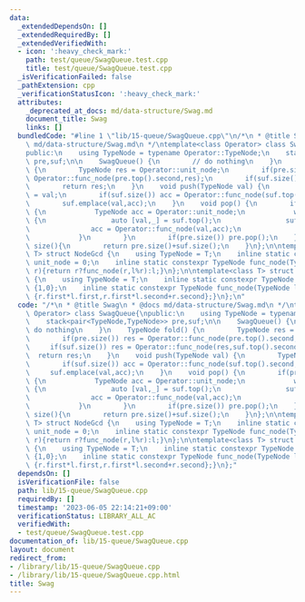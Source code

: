 ```yaml
---
data:
  _extendedDependsOn: []
  _extendedRequiredBy: []
  _extendedVerifiedWith:
  - icon: ':heavy_check_mark:'
    path: test/queue/SwagQueue.test.cpp
    title: test/queue/SwagQueue.test.cpp
  _isVerificationFailed: false
  _pathExtension: cpp
  _verificationStatusIcon: ':heavy_check_mark:'
  attributes:
    _deprecated_at_docs: md/data-structure/Swag.md
    document_title: Swag
    links: []
  bundledCode: "#line 1 \"lib/15-queue/SwagQueue.cpp\"\n/*\n * @title Swag\n * @docs\
    \ md/data-structure/Swag.md\n */\ntemplate<class Operator> class SwagQueue{\n\
    public:\n    using TypeNode = typename Operator::TypeNode;\n    stack<pair<TypeNode,TypeNode>>\
    \ pre,suf;\n\n    SwagQueue() {\n        // do nothing\n    }\n    TypeNode fold()\
    \ {\n        TypeNode res = Operator::unit_node;\n        if(pre.size()) res =\
    \ Operator::func_node(pre.top().second,res);\n        if(suf.size()) res = Operator::func_node(res,suf.top().second);\n\
    \        return res;\n    }\n    void push(TypeNode val) {\n        TypeNode acc\
    \ = val;\n        if(suf.size()) acc = Operator::func_node(suf.top().second,acc);\n\
    \        suf.emplace(val,acc);\n    }\n    void pop() {\n        if(pre.empty())\
    \ {\n            TypeNode acc = Operator::unit_node;\n            while(suf.size())\
    \ {\n                auto [val,_] = suf.top();\n                suf.pop();\n \
    \               acc = Operator::func_node(val,acc);\n                pre.emplace(val,acc);\n\
    \            }\n        }\n        if(pre.size()) pre.pop();\n    }\n    size_t\
    \ size(){\n        return pre.size()+suf.size();\n    }\n};\n\ntemplate<class\
    \ T> struct NodeGcd {\n    using TypeNode = T;\n    inline static constexpr TypeNode\
    \ unit_node = 0;\n    inline static constexpr TypeNode func_node(TypeNode l,TypeNode\
    \ r){return r?func_node(r,l%r):l;}\n};\n\ntemplate<class T> struct NodeComposite\
    \ {\n    using TypeNode = T;\n    inline static constexpr TypeNode unit_node =\
    \ {1,0};\n    inline static constexpr TypeNode func_node(TypeNode l,TypeNode r){return\
    \ {r.first*l.first,r.first*l.second+r.second};}\n};\n"
  code: "/*\n * @title Swag\n * @docs md/data-structure/Swag.md\n */\ntemplate<class\
    \ Operator> class SwagQueue{\npublic:\n    using TypeNode = typename Operator::TypeNode;\n\
    \    stack<pair<TypeNode,TypeNode>> pre,suf;\n\n    SwagQueue() {\n        //\
    \ do nothing\n    }\n    TypeNode fold() {\n        TypeNode res = Operator::unit_node;\n\
    \        if(pre.size()) res = Operator::func_node(pre.top().second,res);\n   \
    \     if(suf.size()) res = Operator::func_node(res,suf.top().second);\n      \
    \  return res;\n    }\n    void push(TypeNode val) {\n        TypeNode acc = val;\n\
    \        if(suf.size()) acc = Operator::func_node(suf.top().second,acc);\n   \
    \     suf.emplace(val,acc);\n    }\n    void pop() {\n        if(pre.empty())\
    \ {\n            TypeNode acc = Operator::unit_node;\n            while(suf.size())\
    \ {\n                auto [val,_] = suf.top();\n                suf.pop();\n \
    \               acc = Operator::func_node(val,acc);\n                pre.emplace(val,acc);\n\
    \            }\n        }\n        if(pre.size()) pre.pop();\n    }\n    size_t\
    \ size(){\n        return pre.size()+suf.size();\n    }\n};\n\ntemplate<class\
    \ T> struct NodeGcd {\n    using TypeNode = T;\n    inline static constexpr TypeNode\
    \ unit_node = 0;\n    inline static constexpr TypeNode func_node(TypeNode l,TypeNode\
    \ r){return r?func_node(r,l%r):l;}\n};\n\ntemplate<class T> struct NodeComposite\
    \ {\n    using TypeNode = T;\n    inline static constexpr TypeNode unit_node =\
    \ {1,0};\n    inline static constexpr TypeNode func_node(TypeNode l,TypeNode r){return\
    \ {r.first*l.first,r.first*l.second+r.second};}\n};"
  dependsOn: []
  isVerificationFile: false
  path: lib/15-queue/SwagQueue.cpp
  requiredBy: []
  timestamp: '2023-06-05 22:14:21+09:00'
  verificationStatus: LIBRARY_ALL_AC
  verifiedWith:
  - test/queue/SwagQueue.test.cpp
documentation_of: lib/15-queue/SwagQueue.cpp
layout: document
redirect_from:
- /library/lib/15-queue/SwagQueue.cpp
- /library/lib/15-queue/SwagQueue.cpp.html
title: Swag
---
```


